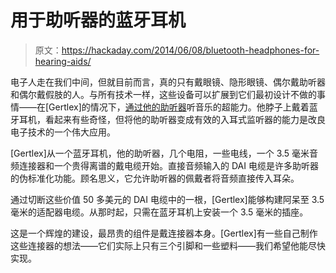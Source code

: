 # 用于助听器的蓝牙耳机

> 原文：<https://hackaday.com/2014/06/08/bluetooth-headphones-for-hearing-aids/>

电子人走在我们中间，但就目前而言，真的只有戴眼镜、隐形眼镜、偶尔戴助听器和偶尔戴假肢的人。与所有技术一样，这些设备可以扩展到它们最初设计不做的事情——在[Gertlex]的情况下，[通过他的助听器](http://hackaday.io/project/1406)听音乐的超能力。他脖子上戴着蓝牙耳机，看起来有些奇怪，但将他的助听器变成有效的入耳式监听器的能力是改良电子技术的一个伟大应用。

[Gertlex]从一个蓝牙耳机，他的助听器，几个电阻，一些电线，一个 3.5 毫米音频连接器和一个贵得离谱的戴电缆开始。直接音频输入的 DAI 电缆是许多助听器的伪标准化功能。顾名思义，它允许助听器的佩戴者将音频直接传入耳朵。

通过切断这些价值 50 多美元的 DAI 电缆中的一根，[Gertlex]能够构建阿呆至 3.5 毫米的适配器电缆。从那时起，只需在蓝牙耳机上安装一个 3.5 毫米的插座。

这是一个辉煌的建设，最昂贵的组件是戴连接器本身。[Gertlex]有一些自己制作这些连接器的想法——它们实际上只有三个引脚和一些塑料——我们希望他能尽快实现。